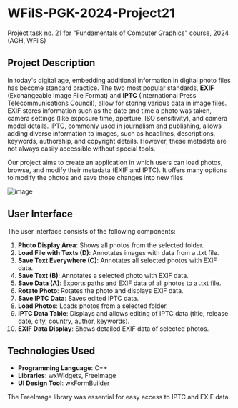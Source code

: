 # WFiIS-PGK-2024-Project21
Project task no. 21 for "Fundamentals of Computer Graphics" course, 2024 (AGH, WFiIS)

## Project Description

In today's digital age, embedding additional information in digital photo files has become standard practice. The two most popular standards, **EXIF** (Exchangeable Image File Format) and **IPTC** (International Press Telecommunications Council), allow for storing various data in image files. EXIF stores information such as the date and time a photo was taken, camera settings (like exposure time, aperture, ISO sensitivity), and camera model details. IPTC, commonly used in journalism and publishing, allows adding diverse information to images, such as headlines, descriptions, keywords, authorship, and copyright details. However, these metadata are not always easily accessible without special tools.

Our project aims to create an application in which users can load photos, browse, and modify their metadata (EXIF and IPTC). It offers many options to modify the photos and save those changes into new files.

![image](https://github.com/radek203/WFiIS-PGK-2024-Project21/assets/57212337/8678aa09-4ee4-49b2-aa83-f7ecd3ce8743)

## User Interface

The user interface consists of the following components:

1. **Photo Display Area**: Shows all photos from the selected folder.
2. **Load File with Texts (D)**: Annotates images with data from a .txt file.
3. **Save Text Everywhere (C)**: Annotates all selected photos with EXIF data.
4. **Save Text (B)**: Annotates a selected photo with EXIF data.
5. **Save Data (A)**: Exports paths and EXIF data of all photos to a .txt file.
6. **Rotate Photo**: Rotates the photo and displays EXIF data.
7. **Save IPTC Data**: Saves edited IPTC data.
8. **Load Photos**: Loads photos from a selected folder.
9. **IPTC Data Table**: Displays and allows editing of IPTC data (title, release date, city, country, author, keywords).
10. **EXIF Data Display**: Shows detailed EXIF data of selected photos.

## Technologies Used

- **Programming Language**: C++
- **Libraries**: wxWidgets, FreeImage
- **UI Design Tool**: wxFormBuilder

The FreeImage library was essential for easy access to IPTC and EXIF data.
